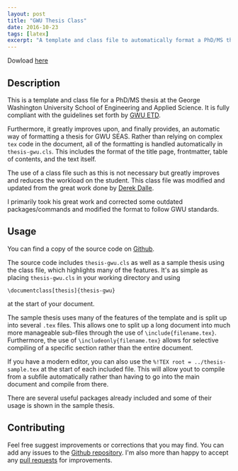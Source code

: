 ```yaml
---
layout: post
title: "GWU Thesis Class"
date: 2016-10-23
tags: [latex]
excerpt: "A template and class file to automatically format a PhD/MS thesis for GWU"
---
```


Dowload [here](https://github.com/skulumani/thesis-gwu)

## Description

This is a template and class file for a PhD/MS thesis at the George Washington University School of Engineering and Applied Science.
It is fully compliant with the guidelines set forth by [GWU ETD](http://library.gwu.edu/etd/formatting-content).

Furthermore, it greatly improves upon, and finally provides, an automatic way of formatting a thesis for GWU SEAS.
Rather than relying on complex `tex` code in the document, all of the formatting is handled automatically in `thesis-gwu.cls`.
This includes the format of the title page, frontmatter, table of contents, and the text itself. 

The use of a class file such as this is not necessary but greatly improves and reduces the workload on the student. 
This class file was modified and updated from the great work done by [Derek Dalle](http://www-personal.umich.edu/~dalle/codes/thesis-umich/).

I primarily took his great work and corrected some outdated packages/commands and modified the format to follow GWU standards.

## Usage

You can find a copy of the source code on [Github](https://github.com/skulumani/thesis-gwu). 

The source code includes `thesis-gwu.cls` as well as a sample thesis using the class file, which highlights many of the features. 
It's as simple as placing `thesis-gwu.cls` in your working directory and using

`\documentclass[thesis]{thesis-gwu}` 

at the start of your document.

The sample thesis uses many of the features of the template and is split up into several `.tex` files.
This allows one to split up a long document into much more manageable sub-files through the use of `\include{filename.tex}`.
Furthermore, the use of `\includeonly{filename.tex}` allows for selective compiling of a specific section rather than the entire document. 

If you have a modern editor, you can also use the `%!TEX root = ../thesis-sample.tex` at the start of each included file.
This will allow yout to compile from a subfile automatically rather than having to go into the main document and compile from there. 

There are several useful packages already included and some of their usage is shown in the sample thesis. 

## Contributing

Feel free suggest improvements or corrections that you may find. 
You can add any issues to the [Github repository](https://github.com/skulumani/thesis-gwu/issues).
I'm also more than happy to accept any [pull requests](https://help.github.com/articles/about-pull-requests/) for improvements.

